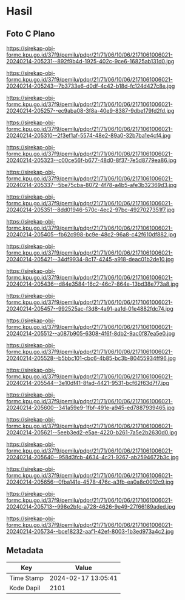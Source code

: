 # Hasil

## Foto C Plano

https://sirekap-obj-formc.kpu.go.id/37f9/pemilu/pdpr/21/71/06/10/06/2171061006021-20240214-205231--892f9b4d-1925-402c-9ce6-16825ab131d0.jpg

https://sirekap-obj-formc.kpu.go.id/37f9/pemilu/pdpr/21/71/06/10/06/2171061006021-20240214-205243--7b3733e6-d0df-4c42-b18d-fc124d427c8e.jpg

https://sirekap-obj-formc.kpu.go.id/37f9/pemilu/pdpr/21/71/06/10/06/2171061006021-20240214-205257--ec9aba08-3f8a-40e9-8387-9dbe179fd2fd.jpg

https://sirekap-obj-formc.kpu.go.id/37f9/pemilu/pdpr/21/71/06/10/06/2171061006021-20240214-205310--2f3ef1af-5574-48e2-89a0-32b7ba1e4cf4.jpg

https://sirekap-obj-formc.kpu.go.id/37f9/pemilu/pdpr/21/71/06/10/06/2171061006021-20240214-205323--c00ce56f-b677-48d0-8f37-7e5d8779ea86.jpg

https://sirekap-obj-formc.kpu.go.id/37f9/pemilu/pdpr/21/71/06/10/06/2171061006021-20240214-205337--5be75cba-8072-4f78-a4b5-afe3b32369d3.jpg

https://sirekap-obj-formc.kpu.go.id/37f9/pemilu/pdpr/21/71/06/10/06/2171061006021-20240214-205351--8dd01946-570c-4ec2-97bc-4927027351f7.jpg

https://sirekap-obj-formc.kpu.go.id/37f9/pemilu/pdpr/21/71/06/10/06/2171061006021-20240214-205405--fb62c998-bc9e-48c2-96a8-c42f610df882.jpg

https://sirekap-obj-formc.kpu.go.id/37f9/pemilu/pdpr/21/71/06/10/06/2171061006021-20240214-205421--34df9934-8c17-4245-a918-deac01b2de10.jpg

https://sirekap-obj-formc.kpu.go.id/37f9/pemilu/pdpr/21/71/06/10/06/2171061006021-20240214-205436--d84e3584-16c2-46c7-864e-13bd38e773a8.jpg

https://sirekap-obj-formc.kpu.go.id/37f9/pemilu/pdpr/21/71/06/10/06/2171061006021-20240214-205457--992525ac-f3d8-4a91-aa1d-01e4882fdc74.jpg

https://sirekap-obj-formc.kpu.go.id/37f9/pemilu/pdpr/21/71/06/10/06/2171061006021-20240214-205512--a087b905-6308-4f6f-8db2-9ac0f87ea5e0.jpg

https://sirekap-obj-formc.kpu.go.id/37f9/pemilu/pdpr/21/71/06/10/06/2171061006021-20240214-205528--b5bbc101-cbc6-4b85-bc3b-80455934ff96.jpg

https://sirekap-obj-formc.kpu.go.id/37f9/pemilu/pdpr/21/71/06/10/06/2171061006021-20240214-205544--3e10df41-8fad-4421-9531-bcf62f63d7f7.jpg

https://sirekap-obj-formc.kpu.go.id/37f9/pemilu/pdpr/21/71/06/10/06/2171061006021-20240214-205600--341a59e9-1fbf-491e-a945-ed7887939465.jpg

https://sirekap-obj-formc.kpu.go.id/37f9/pemilu/pdpr/21/71/06/10/06/2171061006021-20240214-205621--5eeb3ed2-e5ae-4220-b261-7a5e2b2630d0.jpg

https://sirekap-obj-formc.kpu.go.id/37f9/pemilu/pdpr/21/71/06/10/06/2171061006021-20240214-205640--958d3fcb-4634-4c21-9267-ab2594672b3c.jpg

https://sirekap-obj-formc.kpu.go.id/37f9/pemilu/pdpr/21/71/06/10/06/2171061006021-20240214-205656--0fba141e-4578-476c-a3fb-ea0a8c0012c9.jpg

https://sirekap-obj-formc.kpu.go.id/37f9/pemilu/pdpr/21/71/06/10/06/2171061006021-20240214-205713--998e2bfc-a728-4626-9e49-27f66189aded.jpg

https://sirekap-obj-formc.kpu.go.id/37f9/pemilu/pdpr/21/71/06/10/06/2171061006021-20240214-205734--bce18232-aaf1-42ef-8003-1b3ed973a4c2.jpg


## Metadata

| Key        | Value               |
| ---------- | ------------------- |
| Time Stamp | 2024-02-17 13:05:41 |
| Kode Dapil | 2101                |



